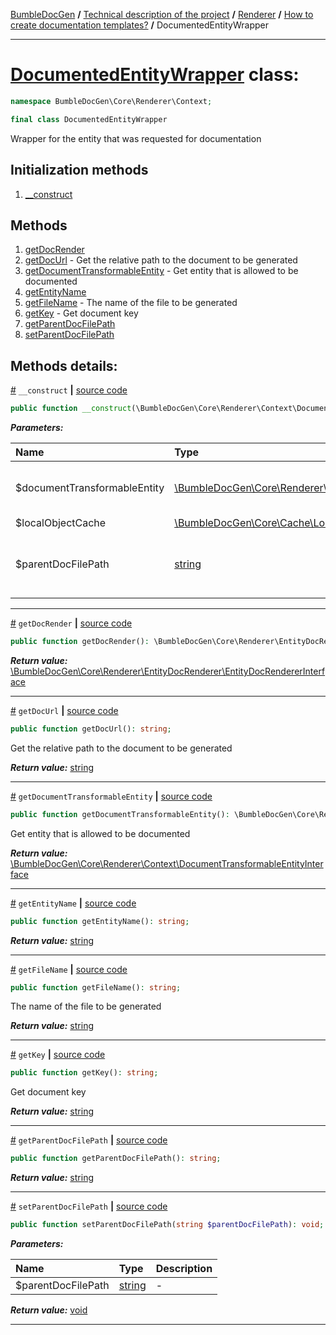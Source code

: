 [BumbleDocGen](/docs/README.md) **/**
[Technical description of the project](/docs/tech/readme.md) **/**
[Renderer](/docs/tech/03_renderer/readme.md) **/**
[How to create documentation templates?](/docs/tech/03_renderer/01_howToCreateTemplates/readme.md) **/**
DocumentedEntityWrapper

---


# [DocumentedEntityWrapper](https://github.com/bumble-tech/bumble-doc-gen/blob/master/src/Core/Renderer/Context/DocumentedEntityWrapper.php#L14) class:

```php
namespace BumbleDocGen\Core\Renderer\Context;

final class DocumentedEntityWrapper
```
Wrapper for the entity that was requested for documentation

## Initialization methods

1. [__construct](#m-construct) 
## Methods

1. [getDocRender](#mgetdocrender) 
1. [getDocUrl](#mgetdocurl) - Get the relative path to the document to be generated
1. [getDocumentTransformableEntity](#mgetdocumenttransformableentity) - Get entity that is allowed to be documented
1. [getEntityName](#mgetentityname) 
1. [getFileName](#mgetfilename) - The name of the file to be generated
1. [getKey](#mgetkey) - Get document key
1. [getParentDocFilePath](#mgetparentdocfilepath) 
1. [setParentDocFilePath](#msetparentdocfilepath) 

## Methods details:

<a name="m-construct" href="#m-construct">#</a> `__construct`  **|** [source code](https://github.com/bumble-tech/bumble-doc-gen/blob/master/src/Core/Renderer/Context/DocumentedEntityWrapper.php#L20)
```php
public function __construct(\BumbleDocGen\Core\Renderer\Context\DocumentTransformableEntityInterface $documentTransformableEntity, \BumbleDocGen\Core\Cache\LocalCache\LocalObjectCache $localObjectCache, string $parentDocFilePath);
```

***Parameters:***

| Name | Type | Description |
|:-|:-|:-|
$documentTransformableEntity | [\BumbleDocGen\Core\Renderer\Context\DocumentTransformableEntityInterface](https://github.com/bumble-tech/bumble-doc-gen/blob/master/src/Core/Renderer/Context/DocumentTransformableEntityInterface.php) | An entity that is allowed to be documented |
$localObjectCache | [\BumbleDocGen\Core\Cache\LocalCache\LocalObjectCache](https://github.com/bumble-tech/bumble-doc-gen/blob/master/src/Core/Cache/LocalCache/LocalObjectCache.php) | - |
$parentDocFilePath | [string](https://www.php.net/manual/en/language.types.string.php) | The file in which the documentation of the entity was requested |

---

<a name="mgetdocrender" href="#mgetdocrender">#</a> `getDocRender`  **|** [source code](https://github.com/bumble-tech/bumble-doc-gen/blob/master/src/Core/Renderer/Context/DocumentedEntityWrapper.php#L27)
```php
public function getDocRender(): \BumbleDocGen\Core\Renderer\EntityDocRenderer\EntityDocRendererInterface;
```

***Return value:*** [\BumbleDocGen\Core\Renderer\EntityDocRenderer\EntityDocRendererInterface](https://github.com/bumble-tech/bumble-doc-gen/blob/master/src/Core/Renderer/EntityDocRenderer/EntityDocRendererInterface.php)

---

<a name="mgetdocurl" href="#mgetdocurl">#</a> `getDocUrl`  **|** [source code](https://github.com/bumble-tech/bumble-doc-gen/blob/master/src/Core/Renderer/Context/DocumentedEntityWrapper.php#L88)
```php
public function getDocUrl(): string;
```
Get the relative path to the document to be generated

***Return value:*** [string](https://www.php.net/manual/en/language.types.string.php)

---

<a name="mgetdocumenttransformableentity" href="#mgetdocumenttransformableentity">#</a> `getDocumentTransformableEntity`  **|** [source code](https://github.com/bumble-tech/bumble-doc-gen/blob/master/src/Core/Renderer/Context/DocumentedEntityWrapper.php#L80)
```php
public function getDocumentTransformableEntity(): \BumbleDocGen\Core\Renderer\Context\DocumentTransformableEntityInterface;
```
Get entity that is allowed to be documented

***Return value:*** [\BumbleDocGen\Core\Renderer\Context\DocumentTransformableEntityInterface](https://github.com/bumble-tech/bumble-doc-gen/blob/master/src/Core/Renderer/Context/DocumentTransformableEntityInterface.php)

---

<a name="mgetentityname" href="#mgetentityname">#</a> `getEntityName`  **|** [source code](https://github.com/bumble-tech/bumble-doc-gen/blob/master/src/Core/Renderer/Context/DocumentedEntityWrapper.php#L40)
```php
public function getEntityName(): string;
```

***Return value:*** [string](https://www.php.net/manual/en/language.types.string.php)

---

<a name="mgetfilename" href="#mgetfilename">#</a> `getFileName`  **|** [source code](https://github.com/bumble-tech/bumble-doc-gen/blob/master/src/Core/Renderer/Context/DocumentedEntityWrapper.php#L72)
```php
public function getFileName(): string;
```
The name of the file to be generated

***Return value:*** [string](https://www.php.net/manual/en/language.types.string.php)

---

<a name="mgetkey" href="#mgetkey">#</a> `getKey`  **|** [source code](https://github.com/bumble-tech/bumble-doc-gen/blob/master/src/Core/Renderer/Context/DocumentedEntityWrapper.php#L35)
```php
public function getKey(): string;
```
Get document key

***Return value:*** [string](https://www.php.net/manual/en/language.types.string.php)

---

<a name="mgetparentdocfilepath" href="#mgetparentdocfilepath">#</a> `getParentDocFilePath`  **|** [source code](https://github.com/bumble-tech/bumble-doc-gen/blob/master/src/Core/Renderer/Context/DocumentedEntityWrapper.php#L96)
```php
public function getParentDocFilePath(): string;
```

***Return value:*** [string](https://www.php.net/manual/en/language.types.string.php)

---

<a name="msetparentdocfilepath" href="#msetparentdocfilepath">#</a> `setParentDocFilePath`  **|** [source code](https://github.com/bumble-tech/bumble-doc-gen/blob/master/src/Core/Renderer/Context/DocumentedEntityWrapper.php#L101)
```php
public function setParentDocFilePath(string $parentDocFilePath): void;
```

***Parameters:***

| Name | Type | Description |
|:-|:-|:-|
$parentDocFilePath | [string](https://www.php.net/manual/en/language.types.string.php) | - |

***Return value:*** [void](https://www.php.net/manual/en/language.types.void.php)

---
